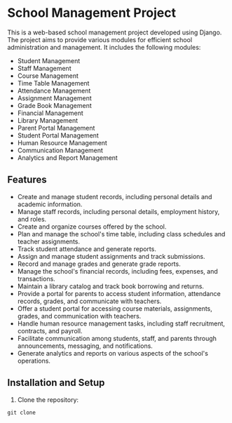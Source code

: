 # School Management Project

This is a web-based school management project developed using Django. The project aims to provide various modules for efficient school administration and management. It includes the following modules:

- Student Management
- Staff Management
- Course Management
- Time Table Management
- Attendance Management
- Assignment Management
- Grade Book Management
- Financial Management
- Library Management
- Parent Portal Management
- Student Portal Management
- Human Resource Management
- Communication Management
- Analytics and Report Management

## Features

- Create and manage student records, including personal details and academic information.
- Manage staff records, including personal details, employment history, and roles.
- Create and organize courses offered by the school.
- Plan and manage the school's time table, including class schedules and teacher assignments.
- Track student attendance and generate reports.
- Assign and manage student assignments and track submissions.
- Record and manage grades and generate grade reports.
- Manage the school's financial records, including fees, expenses, and transactions.
- Maintain a library catalog and track book borrowing and returns.
- Provide a portal for parents to access student information, attendance records, grades, and communicate with teachers.
- Offer a student portal for accessing course materials, assignments, grades, and communication with teachers.
- Handle human resource management tasks, including staff recruitment, contracts, and payroll.
- Facilitate communication among students, staff, and parents through announcements, messaging, and notifications.
- Generate analytics and reports on various aspects of the school's operations.

## Installation and Setup

1. Clone the repository:

```shell
git clone 
